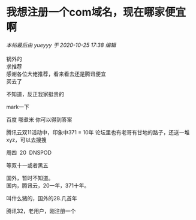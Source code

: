 # 我想注册一个com域名，现在哪家便宜啊


<i class="pstatus"> 本帖最后由 yueyyy 于 2020-10-25 17:38 编辑 </i><br />
<br />
锅外的<br />
求推荐<br />
感谢各位大佬推荐，看来看去还是腾讯便宜<br />
买去了<img id="aimg_liszW" onclick="zoom(this, this.src, 0, 0, 0)" class="zoom" src="https://cdn.jsdelivr.net/gh/hishis/forum-master/public/images/patch.gif" onmouseover="img_onmouseoverfunc(this)" onload="thumbImg(this)" border="0" alt="" />

不知道，反正我家挺贵的

mark一下

百度 哪煮米 你可以得到答案

腾讯云双11活动中，印象中371 = 10年 论坛里也有老哥有甘地的路子，还送一堆xyz，可以去搜搜<img id="aimg_dvJaj" onclick="zoom(this, this.src, 0, 0, 0)" class="zoom" src="https://cdn.jsdelivr.net/gh/hishis/forum-master/public/images/patch.gif" onmouseover="img_onmouseoverfunc(this)" onload="thumbImg(this)" border="0" alt="" />

周四&nbsp;&nbsp;20&nbsp;&nbsp;DNSPOD

等双十一或者黑五

国外，暂时不知道。<br />
国内，腾讯云，20一年，371十年。

叫什么猪的，国外的28.几首年

腾讯32，老用户，刚注册一个
